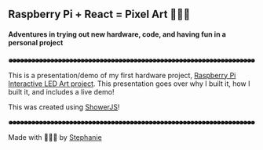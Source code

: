 ## Raspberry Pi + React = Pixel Art 🤖✨🎨
#### Adventures in trying out new hardware, code, and having fun in a personal project

![rainbow lights](sparkleline.gif)

This is a presentation/demo of my first hardware project, [Raspberry Pi Interactive LED Art project](https://github.com/traumverloren/rpi-unicorn-leds). This presentation goes over why I built it, how I built it, and includes a live demo!


This was created using [ShowerJS](https://github.com/shower/shower/)!

![rainbow lights](sparkleline.gif)

Made with 💚💙💜 by [Stephanie](https://traumverloren.github.io)
